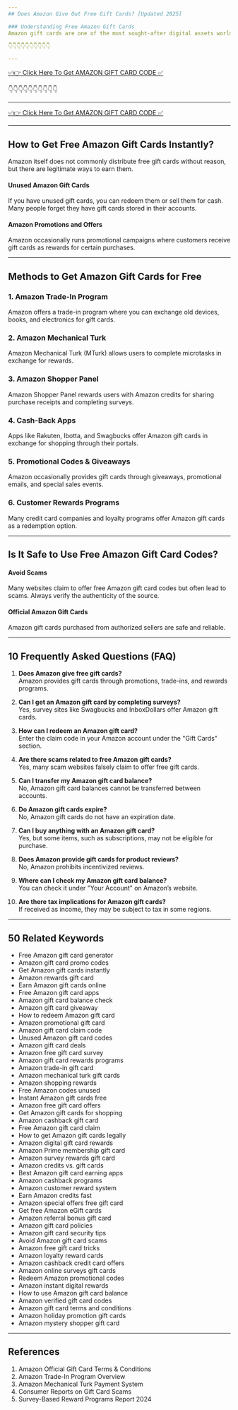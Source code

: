 ```yaml
---
## Does Amazon Give Out Free Gift Cards? [Updated 2025]

### Understanding Free Amazon Gift Cards
Amazon gift cards are one of the most sought-after digital assets worldwide. Many people look for ways to obtain them for free. But does Amazon give out free gift cards, or are these just marketing myths? Let’s find out.

👇👇👇👇👇👇👇👇👇👇

---
```


[✅👉 Click Here To Get AMAZON GIFT CARD CODE ✅](https://therewardgate.com/free-amazon-code/)

👇👇👇👇👇👇👇👇👇👇

---

[✅👉 Click Here To Get AMAZON GIFT CARD CODE ✅](https://therewardgate.com/free-amazon-code/)


---
## How to Get Free Amazon Gift Cards Instantly?
Amazon itself does not commonly distribute free gift cards without reason, but there are legitimate ways to earn them. 

#### Unused Amazon Gift Cards
If you have unused gift cards, you can redeem them or sell them for cash. Many people forget they have gift cards stored in their accounts.

#### Amazon Promotions and Offers
Amazon occasionally runs promotional campaigns where customers receive gift cards as rewards for certain purchases.

---
## Methods to Get Amazon Gift Cards for Free

### 1. Amazon Trade-In Program
Amazon offers a trade-in program where you can exchange old devices, books, and electronics for gift cards.

### 2. Amazon Mechanical Turk
Amazon Mechanical Turk (MTurk) allows users to complete microtasks in exchange for rewards.

### 3. Amazon Shopper Panel
Amazon Shopper Panel rewards users with Amazon credits for sharing purchase receipts and completing surveys.

### 4. Cash-Back Apps
Apps like Rakuten, Ibotta, and Swagbucks offer Amazon gift cards in exchange for shopping through their portals.

### 5. Promotional Codes & Giveaways
Amazon occasionally provides gift cards through giveaways, promotional emails, and special sales events.

### 6. Customer Rewards Programs
Many credit card companies and loyalty programs offer Amazon gift cards as a redemption option.

---
## Is It Safe to Use Free Amazon Gift Card Codes?

#### Avoid Scams
Many websites claim to offer free Amazon gift card codes but often lead to scams. Always verify the authenticity of the source.

#### Official Amazon Gift Cards
Amazon gift cards purchased from authorized sellers are safe and reliable.

---
## 10 Frequently Asked Questions (FAQ)

1. **Does Amazon give free gift cards?**  
   Amazon provides gift cards through promotions, trade-ins, and rewards programs.

2. **Can I get an Amazon gift card by completing surveys?**  
   Yes, survey sites like Swagbucks and InboxDollars offer Amazon gift cards.

3. **How can I redeem an Amazon gift card?**  
   Enter the claim code in your Amazon account under the "Gift Cards" section.

4. **Are there scams related to free Amazon gift cards?**  
   Yes, many scam websites falsely claim to offer free gift cards.

5. **Can I transfer my Amazon gift card balance?**  
   No, Amazon gift card balances cannot be transferred between accounts.

6. **Do Amazon gift cards expire?**  
   No, Amazon gift cards do not have an expiration date.

7. **Can I buy anything with an Amazon gift card?**  
   Yes, but some items, such as subscriptions, may not be eligible for purchase.

8. **Does Amazon provide gift cards for product reviews?**  
   No, Amazon prohibits incentivized reviews.

9. **Where can I check my Amazon gift card balance?**  
   You can check it under "Your Account" on Amazon’s website.

10. **Are there tax implications for Amazon gift cards?**  
    If received as income, they may be subject to tax in some regions.

---
## 50 Related Keywords

- Free Amazon gift card generator
- Amazon gift card promo codes
- Get Amazon gift cards instantly
- Amazon rewards gift card
- Earn Amazon gift cards online
- Free Amazon gift card apps
- Amazon gift card balance check
- Amazon gift card giveaway
- How to redeem Amazon gift card
- Amazon promotional gift card
- Amazon gift card claim code
- Unused Amazon gift card codes
- Amazon gift card deals
- Amazon free gift card survey
- Amazon gift card rewards programs
- Amazon trade-in gift card
- Amazon mechanical turk gift cards
- Amazon shopping rewards
- Free Amazon codes unused
- Instant Amazon gift cards free
- Amazon free gift card offers
- Get Amazon gift cards for shopping
- Amazon cashback gift card
- Free Amazon gift card claim
- How to get Amazon gift cards legally
- Amazon digital gift card rewards
- Amazon Prime membership gift card
- Amazon survey rewards gift card
- Amazon credits vs. gift cards
- Best Amazon gift card earning apps
- Amazon cashback programs
- Amazon customer reward system
- Earn Amazon credits fast
- Amazon special offers free gift card
- Get free Amazon eGift cards
- Amazon referral bonus gift card
- Amazon gift card policies
- Amazon gift card security tips
- Avoid Amazon gift card scams
- Amazon free gift card tricks
- Amazon loyalty reward cards
- Amazon cashback credit card offers
- Amazon online surveys gift cards
- Redeem Amazon promotional codes
- Amazon instant digital rewards
- How to use Amazon gift card balance
- Amazon verified gift card codes
- Amazon gift card terms and conditions
- Amazon holiday promotion gift cards
- Amazon mystery shopper gift card

---
## References

1. Amazon Official Gift Card Terms & Conditions
2. Amazon Trade-In Program Overview
3. Amazon Mechanical Turk Payment System
4. Consumer Reports on Gift Card Scams
5. Survey-Based Reward Programs Report 2024
